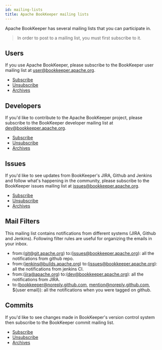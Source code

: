 ```yaml
---
id: mailing-lists
title: Apache BookKeeper mailing lists
---
```


Apache BookKeeper has several mailing lists that you can participate in.

> In order to post to a mailing list, you must first subscribe to it.

## Users

If you use Apache BookKeeper, please subscribe to the BookKeeper user mailing list at [user@bookkeeper.apache.org](mailto:user@bookkeeper.apache.org).

* [Subscribe](mailto:user-subscribe@bookkeeper.apache.org)
* [Unsubscribe](mailto:user-unsubscribe@bookkeeper.apache.org)
* [Archives](http://mail-archives.apache.org/mod_mbox/bookkeeper-user/)

## Developers

If you'd like to contribute to the Apache BookKeeper project, please subscribe to the BookKeeper developer mailing list at [dev@bookkeeper.apache.org](mailto:dev@bookkeeper.apache.org).

* [Subscribe](mailto:dev-subscribe@bookkeeper.apache.org)
* [Unsubscribe](mailto:dev-unsubscribe@bookkeeper.apache.org)
* [Archives](http://mail-archives.apache.org/mod_mbox/bookkeeper-dev/)

## Issues

If you'd like to see updates from BookKeeper's JIRA, Github and Jenkins and follow what's happening in the community, please subscribe to the
BookKeeper issues mailing list at [issues@bookkeeper.apache.org](mailto:issues@bookkeeper.apache.org).

* [Subscribe](mailto:issues-subscribe@bookkeeper.apache.org)
* [Unsubscribe](mailto:issues-unsubscribe@bookkeeper.apache.org)
* [Archives](http://mail-archives.apache.org/mod_mbox/bookkeeper-issues/)

## Mail Filters

This mailing list contains notifications from different systems (JIRA, Github and Jenkins). Following filter rules are useful for organizing
the emails in your inbox.

- from:(git@git.apache.org) to:(issues@bookkeeper.apache.org): all the notifications from github repo.
- from:(jenkins@builds.apache.org) to:(issues@bookkeeper.apache.org): all the notifications from jenkins CI.
- from:(jira@apache.org) to:(dev@bookkeeper.apache.org): all the notifications from JIRA.
- to:(bookkeeper@noreply.github.com, mention@noreply.github.com, ${user email}): all the notifications when you were tagged on github.

## Commits

If you'd like to see changes made in BookKeeper's version control system then subscribe to the BookKeeper commit mailing list.

* [Subscribe](mailto:commits-subscribe@bookkeeper.apache.org)
* [Unsubscribe](mailto:commits-unsubscribe@bookkeeper.apache.org)
* [Archives](http://mail-archives.apache.org/mod_mbox/bookkeeper-commits/)
